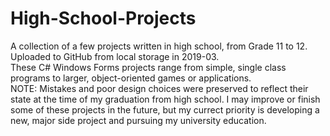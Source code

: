 # High-School-Projects
A collection of a few projects written in high school, from Grade 11 to 12. Uploaded to GitHub from local storage in 2019-03.\
These C# Windows Forms projects range from simple, single class programs to larger, object-oriented games or applications.\
NOTE: Mistakes and poor design choices were preserved to reflect their state at the time of my graduation from high school. I may improve or finish some of these projects in the future, but my currect priority is developing a new, major side project and pursuing my university education.
